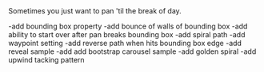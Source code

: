 ##
Sometimes you just want to pan 'til the break of day.  


-add bounding box property
-add bounce of walls of bounding box
-add ability to start over after pan breaks bounding box
-add spiral path
-add waypoint setting
-add reverse path when hits bounding box edge
-add reveal sample
-add add bootstrap carousel sample
-add golden spiral
-add upwind tacking pattern
